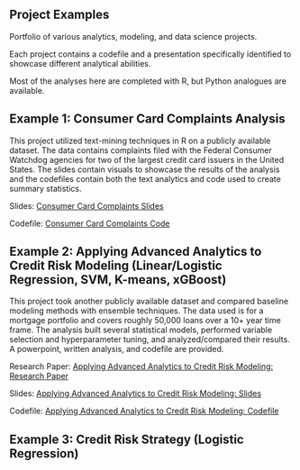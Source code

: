 ## Project Examples
Portfolio of various analytics, modeling, and data science projects. 

Each project contains a codefile and a presentation specifically identified to showcase different analytical abilities. 

Most of the analyses here are completed with R, but Python analogues are available.

## Example 1: Consumer Card Complaints Analysis
This project utilized text-mining techniques in R on a publicly available dataset. The data contains complaints filed with the Federal Consumer Watchdog agencies for two of the largest credit card issuers in the United States. The slides contain visuals to showcase the results of the analysis and the codefiles contain both the text analytics and code used to create summary statistics. 

Slides: [Consumer Card Complaints Slides](Consumer%20Card%20Complaints%20Analysis/complaints_slides.pdf)

Codefile: [Consumer Card Complaints Code](https://github.com/abech6565/project-examples/blob/main/Consumer%20Card%20Complaints%20Analysis/complaints_codefile.Rmd)

## Example 2: Applying Advanced Analytics to Credit Risk Modeling (Linear/Logistic Regression, SVM, K-means, xGBoost)
This project took another publicly available dataset and compared baseline modeling methods with ensemble techniques. The data used is for a mortgage portfolio and covers roughly 50,000 loans over a 10+ year time frame. The analysis built several statistical models, performed variable selection and hyperparameter tuning, and analyzed/compared their results. A powerpoint, written analysis, and codefile are provided.

Research Paper: [Applying Advanced Analytics to Credit Risk Modeling: Research Paper](https://github.com/abech6565/project-examples/blob/main/Credit%20Risk%20Modeling/Applying%20Advanced%20Analytics%20to%20Credit%20Risk%20Modeling.pdf)

Slides: [Applying Advanced Analytics to Credit Risk Modeling: Slides](https://github.com/abech6565/project-examples/blob/main/Credit%20Risk%20Modeling/Applying%20Advanced%20Analytics%20to%20Credit%20Risk%20Modeling_slides.pdf)

Codefile: [Applying Advanced Analytics to Credit Risk Modeling: Codefile](https://github.com/abech6565/project-examples/blob/main/Credit%20Risk%20Modeling/Applying%20Advanced%20Analytics%20to%20Credit%20Risk.R)

## Example 3: Credit Risk Strategy (Logistic Regression)
